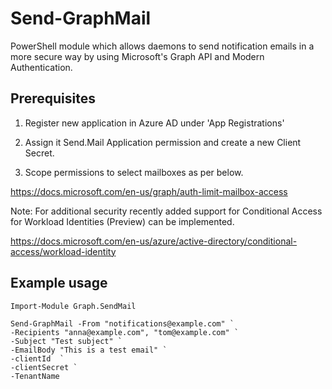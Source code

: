# Send-GraphMail

PowerShell module which allows daemons to send notification emails in a more secure way by using Microsoft's Graph API and Modern Authentication.

## Prerequisites 

1. Register new application in Azure AD under 'App Registrations'

2. Assign it Send.Mail Application permission and create a new Client Secret.

3. Scope permissions to select mailboxes as per below.

https://docs.microsoft.com/en-us/graph/auth-limit-mailbox-access

Note: For additional security recently added support for Conditional Access for Workload Identities (Preview) can be implemented.

https://docs.microsoft.com/en-us/azure/active-directory/conditional-access/workload-identity


## Example usage 
```
Import-Module Graph.SendMail

Send-GraphMail -From "notifications@example.com" `
-Recipients "anna@example.com", "tom@example.com" `
-Subject "Test subject" `
-EmailBody "This is a test email" `
-clientId  `
-clientSecret `
-TenantName
```
